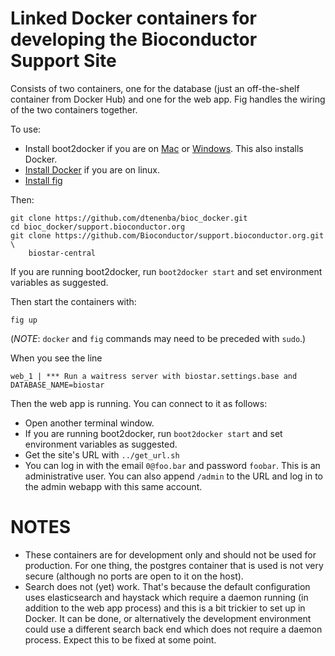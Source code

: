 # Linked Docker containers for developing the Bioconductor Support Site

Consists of two containers, one for the database (just an off-the-shelf
container from Docker Hub) and one for the web app. Fig handles the wiring 
of the two containers together.

To use:

* Install boot2docker if you are on 
  [Mac](https://docs.docker.com/installation/mac/) or
  [Windows](https://docs.docker.com/installation/windows/). This also
  installs Docker.
* [Install Docker](https://docs.docker.com/installation/) if you are
  on linux.
* [Install fig](http://www.fig.sh/install.html)

Then:

    git clone https://github.com/dtenenba/bioc_docker.git
    cd bioc_docker/support.bioconductor.org
    git clone https://github.com/Bioconductor/support.bioconductor.org.git \
        biostar-central

If you are running boot2docker, run `boot2docker start` and set
environment variables as suggested.

Then start the containers with:

    fig up

(*NOTE*: `docker` and `fig` commands may need to be preceded with `sudo`.)

When you see the line 

    web_1 | *** Run a waitress server with biostar.settings.base and DATABASE_NAME=biostar

Then the web app is running. You can connect to it as follows:

* Open another terminal window.
* If you are running boot2docker, run `boot2docker start` and
  set environment variables as suggested.
* Get the site's URL with `../get_url.sh`  
* You can log in with the email `0@foo.bar` and password `foobar`. This is an
  administrative user. You can also append `/admin` to the URL and log in
  to the admin webapp with this same account.


# NOTES

* These containers are for development only and should
  not be used for production. For one thing, the postgres
  container that is used is not very secure (although no 
  ports are open to it on the host).
* Search does not (yet) work. That's because the default 
  configuration uses elasticsearch and haystack which require
  a daemon running (in addition to the web app process) 
  and this is a bit trickier to set up in Docker. It can be done,
  or alternatively the development environment could
  use a different search back end which does not require
  a daemon process. Expect this to be fixed at some point.

